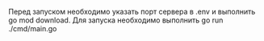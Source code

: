
Перед запуском необходимо указать порт сервера в .env и выполнить go mod download.
Для запуска необходимо выполнить go run ./cmd/main.go

